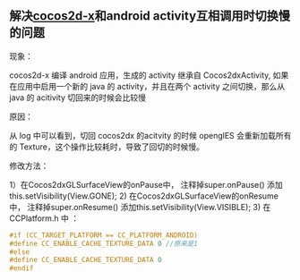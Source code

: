 ## 解决[cocos2d-x](http://www.cocos2d-x.org/)和android activity互相调用时切换慢的问题

现象：

cocos2d-x 编译 android 应用，生成的 activity 继承自 Cocos2dxActivity, 如果在应用中启用一个新的 java 的 activity，并且在两个 activity 之间切换，那么从 java 的 acitivity 切回来的时候会比较慢

原因：

从 log 中可以看到，切回 cocos2dx 的acitvity 的时候 openglES 会重新加载所有的 Texture，这个操作比较耗时，导致了回切的时候慢。

修改方法：

1）在Cocos2dxGLSurfaceView的onPause中， 注释掉super.onPause() 添加this.setVisibility(View.GONE);
2) 在Cocos2dxGLSurfaceView的onResume中， 注释掉super.onResume() 添加this.setVisibility(View.VISIBLE);
3) 在CCPlatform.h 中 ：

```cpp
#if (CC_TARGET_PLATFORM == CC_PLATFORM_ANDROID)
#define CC_ENABLE_CACHE_TEXTURE_DATA 0 //原来是1
#else
#define CC_ENABLE_CACHE_TEXTURE_DATA 0
#endif
```

